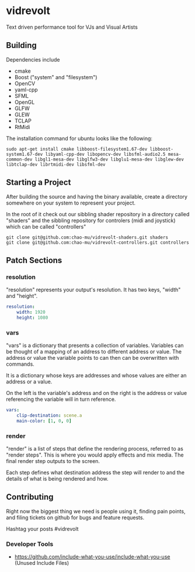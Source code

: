 # vidrevolt
Text driven performance tool for VJs and Visual Artists

## Building

Dependencies include
* cmake
* Boost ("system" and "filesystem")
* OpenCV
* yaml-cpp 
* SFML
* OpenGL
* GLFW
* GLEW
* TCLAP
* RtMidi

The installation command for ubuntu looks like the following:
```
sudo apt-get install cmake libboost-filesystem1.67-dev libboost-system1.67-dev libyaml-cpp-dev libopencv-dev libsfml-audio2.5 mesa-common-dev libgl1-mesa-dev libglfw3-dev libglu1-mesa-dev libglew-dev libtclap-dev librtmidi-dev libsfml-dev
```

## Starting a Project

After building the source and having the binary available, create a directory somewhere on your system to represent your project.

In the root of it check out our sibbling shader repository in a directory called "shaders" and the sibbling repository for controlers (midi and joystick) which can be called "controllers"

```
git clone git@github.com:chao-mu/vidrevolt-shaders.git shaders
git clone git@github.com:chao-mu/vidrevolt-controllers.git controllers
```

## Patch Sections

### resolution

"resolution" represents your output's resolution. It has two keys, "width" and "height".

```yaml
resolution:
    width: 1920
    height: 1080
```

### vars

"vars" is a dictionary that presents a collection of variables. Variables can be thought of a mapping of an address to different address or value. The address or value the variable points to can then can be overwritten with commands.

It is a dictionary whose keys are addresses and whose values are either an address or a value.

On the left is the variable's address and on the right is the address or value referencing the variable will in turn reference.

```yaml
vars:
    clip-destination: scene.a
    main-color: [1, 0, 0]
```

### render

"render" is a list of steps that define the rendering process, referred to as "render steps". This is where you would apply effects and mix media. The final render step outputs to the screen.

Each step defines what destination address the step will render to and the details of what is being rendered and how. 

## Contributing

Right now the biggest thing we need is people using it, finding pain points, and filing tickets on github for bugs and feature requests.

Hashtag your posts #vidrevolt

### Developer Tools

* https://github.com/include-what-you-use/include-what-you-use (Unused Include Files)



